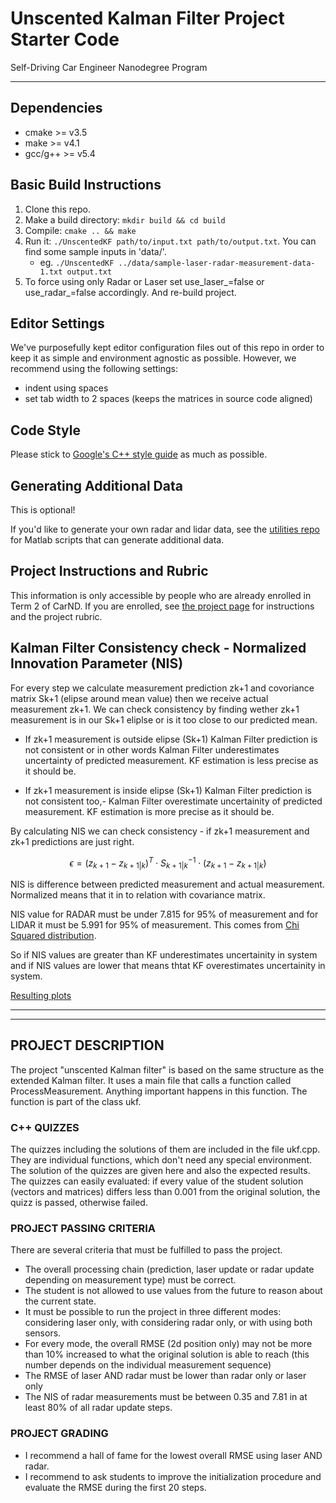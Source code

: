 # Unscented Kalman Filter Project Starter Code
Self-Driving Car Engineer Nanodegree Program

---

## Dependencies

* cmake >= v3.5
* make >= v4.1
* gcc/g++ >= v5.4

## Basic Build Instructions

1. Clone this repo.
2. Make a build directory: `mkdir build && cd build`
3. Compile: `cmake .. && make`
4. Run it: `./UnscentedKF path/to/input.txt path/to/output.txt`. You can find
   some sample inputs in 'data/'.
    - eg. `./UnscentedKF ../data/sample-laser-radar-measurement-data-1.txt output.txt`
5. To force using only Radar or Laser set use_laser_=false or use_radar_=false accordingly. And re-build project.

## Editor Settings

We've purposefully kept editor configuration files out of this repo in order to
keep it as simple and environment agnostic as possible. However, we recommend
using the following settings:

* indent using spaces
* set tab width to 2 spaces (keeps the matrices in source code aligned)

## Code Style

Please stick to [Google's C++ style guide](https://google.github.io/styleguide/cppguide.html) as much as possible.

## Generating Additional Data

This is optional!

If you'd like to generate your own radar and lidar data, see the
[utilities repo](https://github.com/udacity/CarND-Mercedes-SF-Utilities) for
Matlab scripts that can generate additional data.

## Project Instructions and Rubric

This information is only accessible by people who are already enrolled in Term 2
of CarND. If you are enrolled, see [the project page](https://classroom.udacity.com/nanodegrees/nd013/parts/40f38239-66b6-46ec-ae68-03afd8a601c8/modules/0949fca6-b379-42af-a919-ee50aa304e6a/lessons/c3eb3583-17b2-4d83-abf7-d852ae1b9fff/concepts/4d0420af-0527-4c9f-a5cd-56ee0fe4f09e)
for instructions and the project rubric.


## Kalman Filter Consistency check - Normalized Innovation Parameter (NIS)

For every step we calculate measurement prediction zk+1 and covoriance matrix Sk+1 (elipse around mean value) then we receive actual measurement zk+1. We can check consistency by finding wether zk+1 measurement is in our Sk+1 eliplse or is it too close to our predicted mean.

- If zk+1 measurement is outside elipse (Sk+1) Kalman Filter prediction is not consistent or in other words Kalman Filter underestimates uncertainty of predicted measurement. KF estimation is less precise as it should be.

- If zk+1 measurement is inside elipse (Sk+1) Kalman Filter prediction is not consistent too,- Kalman Filter overestimate uncertainity of predicted measurement. KF estimation is more precise as it should be.

By calculating NIS we can check consistency - if zk+1 measurement and zk+1 predictions are just right.

$$\epsilon = (z_{k+1} - z_{k+1|k})^T \cdot S^{-1}_{k+1|k} \cdot (z_{k+1} - z_{k+1|k})$$

NIS is difference between predicted measurement and actual measurement. Normalized means that it in to relation with covariance matrix.

NIS value for RADAR must be under 7.815 for 95% of measurement and for LIDAR it must be 5.991 for 95% of measurement. This comes from [Chi Squared distribution](https://en.wikipedia.org/wiki/Chi-squared_distribution).

So if NIS values are greater than KF underestimates uncertainity in system and if NIS values are lower that means thtat KF overestimates uncertainity in system.

[Resulting plots](plots.html)

---

---
## PROJECT DESCRIPTION

The project "unscented Kalman filter" is based on the same structure as the extended Kalman filter.
It uses a main file that calls a function called ProcessMeasurement. Anything important happens in this function. The function is part of the class ukf.

### C++ QUIZZES
The quizzes including the solutions of them are included in the file ukf.cpp. They are individual functions, which don't need any special environment. The solution of the quizzes are given here and also the expected results.
The quizzes can easily evaluated: if every value of the student solution (vectors and matrices) differs less than 0.001 from the original solution, the quizz is passed, otherwise failed.

### PROJECT PASSING CRITERIA
There are several criteria that must be fulfilled to pass the project.

- The overall processing chain (prediction, laser update or radar update depending on measurement type) must be correct.
- The student is not allowed to use values from the future to reason about the current state.
- It must be possible to run the project in three different modes: considering laser only, with considering radar only, or with using both sensors.
- For every mode, the overall RMSE (2d position only) may not be more than 10% increased to what the original solution is able to reach (this number depends on the individual measurement sequence)
- The RMSE of laser AND radar must be lower than radar only or laser only
- The NIS of radar measurements must be between 0.35 and 7.81 in at least 80% of all radar update steps.

### PROJECT GRADING
- I recommend a hall of fame for the lowest overall RMSE using laser AND radar.
- I recommend to ask students to improve the initialization procedure and evaluate the RMSE during the first 20 steps.
